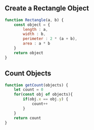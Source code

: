 ## Create a Rectangle Object
```javascript
function Rectangle(a, b) {
    const object = {
        length : a,
        width : b,
        perimeter : 2 * (a + b),
        area : a * b
    }
    return object
}
```
## Count Objects
```javascript
function getCount(objects) {
    let count = 0
    for(const obj of objects){
        if(obj.x == obj.y) {
            count++
        }
    }
    return count
}
```